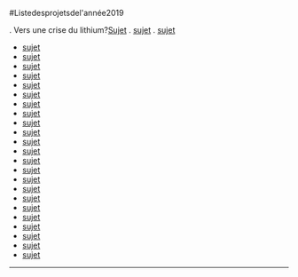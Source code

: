 #Listedesprojetsdel'année2019

. Vers une crise du lithium?[Sujet](UE142019-S1-Lithium.md)
. [sujet](UE142019-S2-Batiment.md)
. [sujet](UE142019-S3-PaysageetEnergie.md)
- [sujet](UE142019-S4-AutoconsommationPV.md)
- [sujet](UE142019-S5-AmenagementBassee.md)
- [sujet](UE142019-S6-Renewablesandjobs.md)
- [sujet](UE142019-S7-NumeriqueEtConsommation.md)
- [sujet](UE142019-S8-EmpriseVehicules.md)
- [sujet](UE142019-S9-ISR-Cu.md)
- [sujet](UE142019-S10-Cobalt.md)
- [sujet](UE142019-S11-CoutsIntegrationENR.md)
- [sujet](UE142019-S12-HydrogeneversusBatteries.md)
- [sujet](UE142019-S13-RolePouvoirRegulateur.md)
- [sujet](UE142019-S14-DeveloppementAfrique.md)
- [sujet](UE142019-S15-Biomass.md)
- [sujet](UE142019-S16-CaptureCO2.md)
- [sujet](UE142019-S17-ENRSimplifie.md)
- [sujet](UE142019-S18-Populationetenergie.md)
- [sujet](UE142019-S19-IAlowtech.md)
- [sujet](UE142019-S20-Aerogels.md)
- [sujet](UE142019-S21-Geothermie.md)
- [sujet](UE142019-S22-Phytomanagementetmetaux.md)
- [sujet](UE142019-S23-Phytomanagementetenergie.md)
- [sujet](UE142019-S24-Biogaz.md)
- [sujet](UE142019-S25-Caoutchouc.md)
- [sujet](UE142019-S26-Sable.md)

--- 
